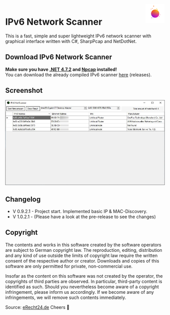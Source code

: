 <a>
    <img src="/src/Resources/load.gif" alt="Logo" title="IPv6-NetScanner" align="right" height="60" />
</a>

# IPv6 Network Scanner
This is a fast, simple and super lightweight IPv6 network scanner with graphical interface written with C#, SharpPcap and NetDotNet.

## Download IPv6 Network Scanner
**Make sure you have [.NET 4.7.2](https://dotnet.microsoft.com/download/dotnet-framework) and [Npcap](https://nmap.org/download.html) installed!**<br>
You can download the already compiled IPv6 scanner [here](https://github.com/MonsterSchool/IPv6-NetScanner/releases/download/v.1.0.2.1/IPv6-NetScanner.exe) (releases). 

## Screenshot
<img src="img/01.JPG">

## Changelog
- V 0.9.2.1 - Project start. Implemented basic IP & MAC-Discovery.
- V 1.0.2.1 - (Please have a look at the pre-release to see the changes)

## Copyright
The contents and works in this software created by the software operators are subject to German copyright law. The reproduction, editing, distribution and any kind of use outside the limits of copyright law require the written consent of the respective author or creator. Downloads and copies of this software are only permitted for private, non-commercial use.

Insofar as the content on this software was not created by the operator, the copyrights of third parties are observed. In particular, third-party content is identified as such. Should you nevertheless become aware of a copyright infringement, please inform us accordingly. If we become aware of any infringements, we will remove such contents immediately.

Source: [eRecht24.de](https://www.e-recht24.de/)
Cheers 👀

